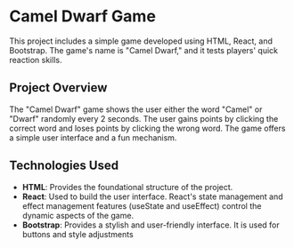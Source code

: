 # Camel Dwarf Game

This project includes a simple game developed using HTML, React, and Bootstrap. The game's name is "Camel Dwarf," and it tests players' quick reaction skills.

## Project Overview

The "Camel Dwarf" game shows the user either the word "Camel" or "Dwarf" randomly every 2 seconds. The user gains points by clicking the correct word and loses points by clicking the wrong word. The game offers a simple user interface and a fun mechanism.

## Technologies Used

- **HTML**: Provides the foundational structure of the project.
- **React**:  Used to build the user interface. React's state management and effect management features (useState and useEffect) control the dynamic aspects of the game.
- **Bootstrap**: Provides a stylish and user-friendly interface. It is used for buttons and style adjustments


